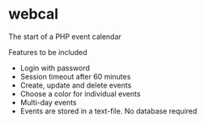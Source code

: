 # webcal
The start of a PHP event calendar

Features to be included
- Login with password
- Session timeout after 60 minutes
- Create, update and delete events
- Choose a color for individual events
- Multi-day events
- Events are stored in a text-file. No database required
